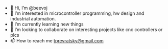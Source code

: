 - 👋 Hi, I’m @beevoj
- 👀 I’m interested in microcontroller programming, hw design and industrial automation.
- 🌱 I’m currently learning new things
- 💞️ I’m looking to collaborate on interesting projects like cnc controllers or plcs
- 📫 How to reach me tprevratsky@gmail.com

<!---
beevoj/beevoj is a ✨ special ✨ repository because its `README.md` (this file) appears on your GitHub profile.
You can click the Preview link to take a look at your changes.
--->
